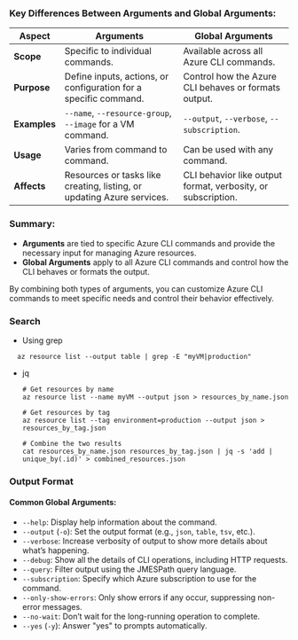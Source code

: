 

### Key Differences Between Arguments and Global Arguments:
| Aspect                   | **Arguments**                                         | **Global Arguments**                                |
|--------------------------|------------------------------------------------------|-----------------------------------------------------|
| **Scope**                 | Specific to individual commands.                     | Available across all Azure CLI commands.            |
| **Purpose**               | Define inputs, actions, or configuration for a specific command. | Control how the Azure CLI behaves or formats output. |
| **Examples**              | `--name`, `--resource-group`, `--image` for a VM command. | `--output`, `--verbose`, `--subscription`.           |
| **Usage**                 | Varies from command to command.                      | Can be used with any command.                       |
| **Affects**               | Resources or tasks like creating, listing, or updating Azure services. | CLI behavior like output format, verbosity, or subscription. |

### Summary:
- **Arguments** are tied to specific Azure CLI commands and provide the necessary input for managing Azure resources.
- **Global Arguments** apply to all Azure CLI commands and control how the CLI behaves or formats the output.

By combining both types of arguments, you can customize Azure CLI commands to meet specific needs and control their behavior effectively.

### Search
  - Using grep

  ```
    az resource list --output table | grep -E "myVM|production"
  ```
  - jq 

        # Get resources by name
        az resource list --name myVM --output json > resources_by_name.json

        # Get resources by tag
        az resource list --tag environment=production --output json > resources_by_tag.json

        # Combine the two results
        cat resources_by_name.json resources_by_tag.json | jq -s 'add | unique_by(.id)' > combined_resources.json


### Output Format

#### Common Global Arguments:
- `--help`: Display help information about the command.
- `--output` (`-o`): Set the output format (e.g., `json`, `table`, `tsv`, etc.).
- `--verbose`: Increase verbosity of output to show more details about what’s happening.
- `--debug`: Show all the details of CLI operations, including HTTP requests.
- `--query`: Filter output using the JMESPath query language.
- `--subscription`: Specify which Azure subscription to use for the command.
- `--only-show-errors`: Only show errors if any occur, suppressing non-error messages.
- `--no-wait`: Don’t wait for the long-running operation to complete.
- `--yes` (`-y`): Answer "yes" to prompts automatically.
